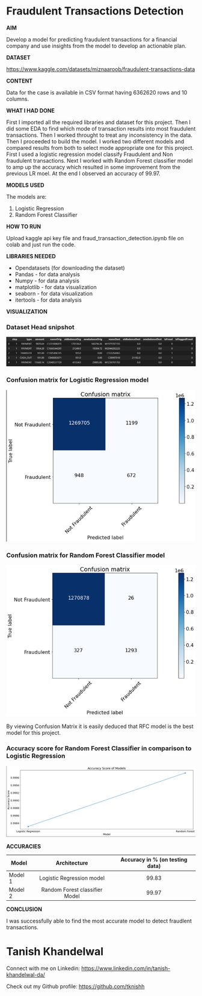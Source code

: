 # Fraudulent Transactions Detection

**AIM**

Develop a model for predicting fraudulent transactions for a financial company and use insights from the model to develop an actionable plan.

**DATASET**

https://www.kaggle.com/datasets/miznaaroob/fraudulent-transactions-data

**CONTENT**

Data for the case is available in CSV format having 6362620 rows and 10 columns.

**WHAT I HAD DONE**

First I imported all the required libraries and dataset for this project. Then I did some EDA to find which mode of transaction results into most fraudulent transactions. Then I worked throught to treat any inconsistency in the data. Then I proceeded to build the model. I worked two different models and compared results from both to select mode appropriate one for this project. First I used a logistic regression model classify Fraudulent and Non fraudulent transactions. Next I worked with Random Forest classifier model to amp up the accuracy which resulted in some improvement from the previous LR moel. At the end I observed an accuracy of 99.97.

**MODELS USED**

The models are:

1. Logistic Regression
2. Random Forest Classifier

**HOW TO RUN**

Upload kaggle api key file and fraud_transaction_detection.ipynb file on colab and just run the code.

**LIBRARIES NEEDED**

* Opendatasets (for downloading the dataset)
* Pandas - for data analysis
* Numpy - for data analysis
* matplotlib - for data visualization
* seaborn - for data visualization
* itertools - for data analysis

**VISUALIZATION**

### Dataset Head snipshot
![Dataset Head snipshot](../Images/Dataset%20head.png)

### Confusion matrix for Logistic Regression model
![Confusion matrix for Logistic Regression model](../Images/lr_cm.png)

### Confusion matrix for Random Forest Classifier model
![Confusion matrix for Random Forest Classifier model](../Images/rfc_cm.png)

By viewing Confusion Matrix it is easily deduced that RFC model is the best model for this project.

### Accuracy score for Random Forest Classifier in comparison to Logistic Regression
![Accuracy score for Random Forest Classifier in comparison to Logistic Regression](../Images/acc_com_lr_rfc.png)

**ACCURACIES**

| Model         | Architecture                      | Accuracy in % (on testing data) |
| ------------- |:---------------------------------:|:-------------:|
| Model 1       | Logistic Regression model         |99.83          |
| Model 2       | Random Forest classifier Model    |99.97          |


**CONCLUSION**

I was successfully able to find the most accurate model to detect fraudlent transactions.

# Tanish Khandelwal

Connect with me on Linkedin: https://www.linkedin.com/in/tanish-khandelwal-da/

Check out my Github profile: https://github.com/tknishh
